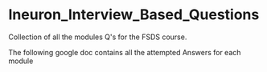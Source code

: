# Ineuron_Interview_Based_Questions
Collection of all the modules Q's for the FSDS course.

The following google doc contains all the attempted Answers for each module 
